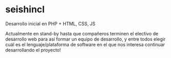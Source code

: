 # seishincl

Desarrollo inicial en PHP + HTML, CSS, JS

Actualmente en stand-by hasta que compañeros terminen el electivo de desarrollo web para así formar un equipo de desarrollo, y entre todos elegir cuál es el lenguaje/plataforma de software en el que nos interesa continuar desarrollando el proyecto!
